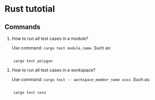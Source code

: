 # Rust tutotial

## Commands 

1. How to run all test cases in a module?
   
    Use command: `cargo test module_name`.
    Such as: 

```

    cargo test polygon

```

1. How to run all test cases in a workspace?
   
    Use command: `cargo test -- workspace_member_name xxxx`.
    Such as:

```

    cargo test xxxx

```